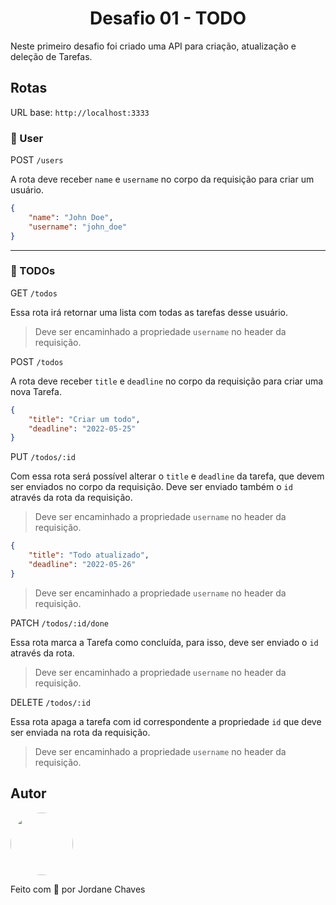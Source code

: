<h1 align="center">Desafio 01 - TODO</h1>

<p>Neste primeiro desafio foi criado uma API para criação, atualização e deleção de Tarefas.</p>

## Rotas

URL base: ```http://localhost:3333```

### 👤 User

POST ```/users```

A rota deve receber ```name``` e ```username``` no corpo da requisição para criar um usuário.

```json
{
	"name": "John Doe",
	"username": "john_doe"
}
```

---

### 📝 TODOs

GET ```/todos```

Essa rota irá retornar uma lista com todas as tarefas desse usuário.

> Deve ser encaminhado a propriedade ```username``` no header da requisição.

POST ```/todos```

A rota deve receber ```title``` e ```deadline``` no corpo da requisição para criar uma nova Tarefa.

```json
{
	"title": "Criar um todo",
	"deadline": "2022-05-25"
}
```

PUT ```/todos/:id```

Com essa rota será possível alterar o ```title``` e ```deadline``` da tarefa, que devem ser enviados no corpo da requisição. Deve ser enviado também o ```id``` através da rota da requisição.

> Deve ser encaminhado a propriedade ```username``` no header da requisição.

```json
{
	"title": "Todo atualizado",
	"deadline": "2022-05-26"
}
```

> Deve ser encaminhado a propriedade ```username``` no header da requisição.

PATCH ```/todos/:id/done```

Essa rota marca a Tarefa como concluída, para isso, deve ser enviado o ```id``` através da rota.

> Deve ser encaminhado a propriedade ```username``` no header da requisição.

DELETE ```/todos/:id```

Essa rota apaga a tarefa com id correspondente a propriedade ```id``` que deve ser enviada na rota da requisição.

> Deve ser encaminhado a propriedade ```username``` no header da requisição.

## Autor

<img style="border-radius: 50%;" src="https://avatars.githubusercontent.com/jordane-chaves" width="100px;" alt=""/>
<br />

Feito com 💜 por Jordane Chaves